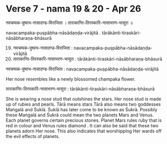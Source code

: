 # Verse 7 - nama 19 & 20 - Apr 26

नवचम्पक-पुष्पाभ-नासादण्ड-विराजिता ।
ताराकान्ति-तिरस्कारि-नासाभरण-भासुरा ॥ 

navacampaka-puṣpābha-nāsādaṇḍa-virājitā .
tārākānti-tiraskāri-nāsābharaṇa-bhāsurā 

19. नवचम्पक-पुष्पाभ-नासादण्ड-विराजिता  : navacampaka-puṣpābha-nāsādaṇḍa-virājitā 
20. ताराकान्ति-तिरस्कारि-नासाभरण-भासुरा : tārākānti-tiraskāri-nāsābharaṇa-bhāsurā

नवचम्पक-पुष्पाभ-नासादण्ड-विराजिता  : navacampaka-puṣpābha-nāsādaṇḍa-virājitā

Her nose resembles like a newly blossomed champaka flower. 

ताराकान्ति-तिरस्कारि-नासाभरण-भासुरा : tārākānti-tiraskāri-nāsābharaṇa-bhāsurā

She is wearing a nose stud that outshines the stars. Her nose stud is made up of rubies and pearls. Tārā means stars Tārā also means two goddesses Maṅgalā and Śuklā. Śuklā has later come to be known as Śukrā. Possibly these Maṅgalā and Śukrā could mean the two planets Mars and Venus. Each planet governs certain precious stones. Planet Mars rules ruby that is red in colour and Venus rules diamond . It can also be said that these two planets adorn Her nose. This also indicates that worshipping Her wards off the evil effects of planets.
